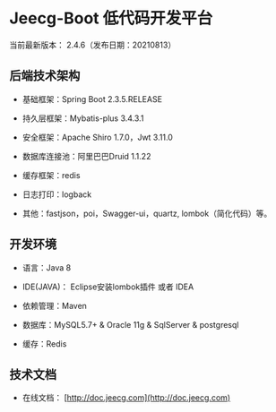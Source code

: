 Jeecg-Boot 低代码开发平台
===============

当前最新版本： 2.4.6（发布日期：20210813）


## 后端技术架构
- 基础框架：Spring Boot 2.3.5.RELEASE

- 持久层框架：Mybatis-plus 3.4.3.1

- 安全框架：Apache Shiro 1.7.0，Jwt 3.11.0

- 数据库连接池：阿里巴巴Druid 1.1.22

- 缓存框架：redis

- 日志打印：logback

- 其他：fastjson，poi，Swagger-ui，quartz, lombok（简化代码）等。



## 开发环境

- 语言：Java 8

- IDE(JAVA)： Eclipse安装lombok插件 或者 IDEA

- 依赖管理：Maven

- 数据库：MySQL5.7+  &  Oracle 11g & SqlServer & postgresql

- 缓存：Redis


## 技术文档


- 在线文档：  [http://doc.jeecg.com](http://doc.jeecg.com) 
